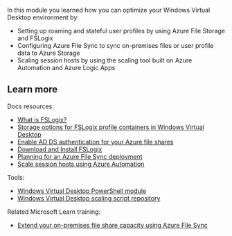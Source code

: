 In this module you learned how you can optimize your Windows Virtual Desktop environment by:

- Setting up roaming and stateful user profiles by using Azure File Storage and FSLogix
- Configuring Azure File Sync to sync on-premises files or user profile data to Azure Storage
- Scaling session hosts by using the scaling tool built on Azure Automation and Azure Logic Apps

## Learn more

Docs resources:

- [What is FSLogix?](https://docs.microsoft.com/fslogix/overview)
- [Storage options for FSLogix profile containers in Windows Virtual Desktop](https://docs.microsoft.com/azure/virtual-desktop/store-fslogix-profile)
- [Enable AD DS authentication for your Azure file shares](https://docs.microsoft.com/azure/storage/files/storage-files-identity-ad-ds-enable)
-  [Download and Install FSLogix](https://docs.microsoft.com/fslogix/install-ht)
- [Planning for an Azure File Sync deployment](https://docs.microsoft.com/azure/storage/files/storage-sync-files-planning)
- [Scale session hosts using Azure Automation](https://docs.microsoft.com/azure/virtual-desktop/virtual-desktop-fall-2019/set-up-scaling-script#create-an-azure-automation-run-as-account)

Tools:

- [Windows Virtual Desktop PowerShell module](https://docs.microsoft.com/powershell/windows-virtual-desktop/overview)
- [Windows Virtual Desktop scaling script repository](https://aka.ms/WVDscaling)

Related Microsoft Learn training:

- [Extend your on-premises file share capacity using Azure File Sync](https://docs.microsoft.com/learn/modules/extend-share-capacity-with-azure-file-sync/)
